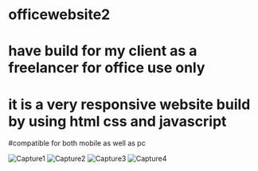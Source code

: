 # officewebsite2
# have build for my client as a freelancer for office use only
# it is a very responsive website build by using html css and javascript
#compatible for both mobile as well as pc

![Capture1](https://user-images.githubusercontent.com/118687409/225780498-4bb2c515-a813-414f-8b51-33ac9d30d42a.PNG)
![Capture2](https://user-images.githubusercontent.com/118687409/225780604-25f73f97-8c79-4fba-87fb-d506aacd04f4.PNG)
![Capture3](https://user-images.githubusercontent.com/118687409/225780674-befbc69a-e578-441c-a3e2-bb75bded0676.PNG)
![Capture4](https://user-images.githubusercontent.com/118687409/225780748-c0c5f787-953d-47fb-8c14-6818d88024bb.PNG)

